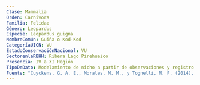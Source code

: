 ```yaml
---
Clase: Mammalia
Orden: Carnivora
Familia: Felidae
Género: Leopardus
Especie: Leopardus guigna
NombreComún: Guiña o Kod-Kod
CategoríaUICN: VU
EstadoConservaciónNacional: VU
SectorenlaRBHH: Ribera Lago Pirehueico
Presencia: IV a XI Región
TipoDeDato: Modelamiento de nicho a partir de observaciones y registro histórico
Fuente: "Cuyckens, G. A. E., Morales, M. M., y Tognelli, M. F. (2014). Assessing the distribution of a Vulnerable felid species: threats from human land use and climate change to the kodkod Leopardus guigna. Oryx, 49(04), 611–618. doi:10.1017/s003060531300135x"
---
```

